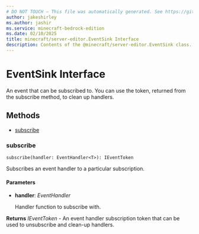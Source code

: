 ```yaml
---
# DO NOT TOUCH — This file was automatically generated. See https://github.com/mojang/minecraftapidocsgenerator to modify descriptions, examples, etc.
author: jakeshirley
ms.author: jashir
ms.service: minecraft-bedrock-edition
ms.date: 02/10/2025
title: minecraft/server-editor.EventSink Interface
description: Contents of the @minecraft/server-editor.EventSink class.
---
```

# EventSink Interface

 An event that can be subscribed to. You can use the token, returned from the subscribe method, to clean up handlers.

## Methods
- [subscribe](#subscribe)

### **subscribe**
`
subscribe(handler: EventHandler<T>): IEventToken
`

Subscribes an event handler to a particular subscription.

#### **Parameters**
- **handler**: *EventHandler<T>*
  
  Handler function to subscribe with.

**Returns** *IEventToken* - An event handler subscription token that can be used to unsubscribe and clean-up handlers.
